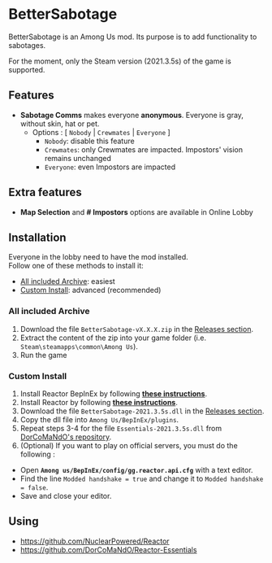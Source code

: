 ﻿# BetterSabotage

BetterSabotage is an Among Us mod. Its purpose is to add functionality to sabotages.

For the moment, only the Steam version (2021.3.5s) of the game is supported.

## Features

 - **Sabotage Comms** makes everyone **anonymous**.
   Everyone is gray, without skin, hat or pet.
   - Options : [ `Nobody` | `Crewmates` | `Everyone` ]
     - `Nobody`: disable this feature
     - `Crewmates`: only Crewmates are impacted. Impostors' vision remains unchanged
     - `Everyone`: even Impostors are impacted
    
## Extra features

 - **Map Selection** and **# Impostors** options are available in Online Lobby

## Installation

Everyone in the lobby need to have the mod installed.  
Follow one of these methods to install it:

 - [All included Archive](#all-included-archive): easiest
 - [Custom Install](custom-install): advanced (recommended)

### All included Archive

 1. Download the file `BetterSabotage-vX.X.X.zip` in the [Releases section](https://github.com/Pandraghon/BetterSabotage/releases).
 2. Extract the content of the zip into your game folder (i.e. `Steam\steamapps\common\Among Us`).
 3. Run the game

### Custom Install

 1. Install Reactor BepInEx by following **[these instructions](https://docs.reactor.gg/docs/basic/install_bepinex/)**.
 2. Install Reactor by following **[these instructions](https://docs.reactor.gg/docs/basic/install_reactor)**.
 3. Download the file `BetterSabotage-2021.3.5s.dll` in the [Releases section](https://github.com/Pandraghon/BetterSabotage/releases).
 4. Copy the dll file into `Among Us/BepInEx/plugins`.
 5. Repeat steps 3-4 for the file `Essentials-2021.3.5s.dll` from [DorCoMaNdO's repository](https://github.com/DorCoMaNdO/Reactor-Essentials/releases).
 6. (Optional) If you want to play on official servers, you must do the following :
   - Open **`Among us/BepInEx/config/gg.reactor.api.cfg`** with a text editor. 
   - Find the line `Modded handshake = true` and change it to `Modded handshake = false`.
   - Save and close your editor.

## Using

 - https://github.com/NuclearPowered/Reactor
 - https://github.com/DorCoMaNdO/Reactor-Essentials